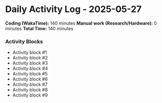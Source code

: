 # Daily Activity Log - 2025-05-27

**Coding (WakaTime):** 140 minutes
**Manual work (Research/Hardware):** 0 minutes
**Total Time:** 140 minutes

### Activity Blocks
- Activity block #1
- Activity block #2
- Activity block #3
- Activity block #4
- Activity block #5
- Activity block #6
- Activity block #7
- Activity block #8
- Activity block #9
